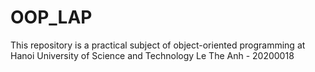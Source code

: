 # OOP_LAP
This repository is a practical subject of object-oriented programming at Hanoi University of Science and Technology
Le The Anh - 20200018
